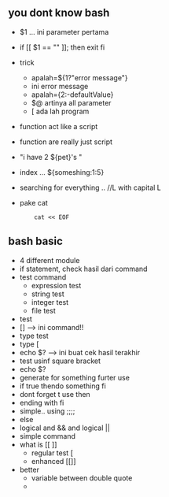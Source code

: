 ## you dont know bash
- $1 ... ini parameter pertama
- if [[ $1 == "" ]]; then
    exit
fi

- trick
    - apalah=${1?"error message"}
    - ini error message
    - apalah={2:-defaultValue}
    - $@ artinya all parameter
    - [  ada lah program
- function act like a script
- function are really just script
- "i have 2 ${pet}'s "
- index ... ${someshing:1:5}
- searching for everything .. //L with capital L
- pake cat 
    ```
        cat << EOF 
    ```

## bash basic
- 4 different module
- if statement, check hasil dari command
- test command
    - expression test
    - string test
    - integer test
    - file test
 - test
 - [] --> ini command!!
 - type test
 - type [
 - echo $? --> ini buat cek hasil terakhir
- test usinf square bracket
- echo $?
- generate for something furter use
- if true thendo something fi
- dont forget t use then
- ending with fi
- simple.. using ;;;;
- else
- logical and && and logical ||
- simple command
- what is [[ ]]
    - regular test [
    - enhanced [[]]
- better 
    - variable between double quote
    - 
